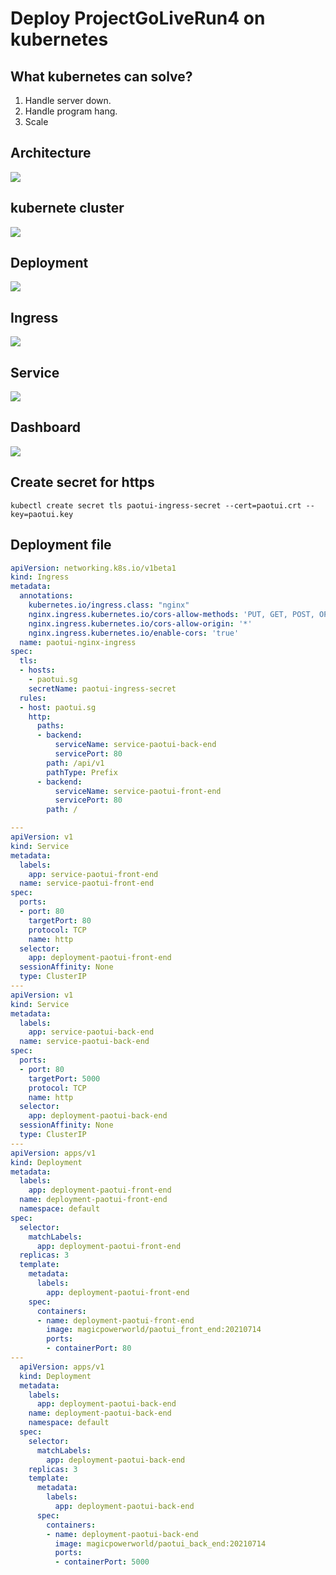 # Deploy ProjectGoLiveRun4 on kubernetes
## What kubernetes can solve?
1. Handle server down.
2. Handle program hang.
3. Scale
## Architecture
![](https://i.imgur.com/PMP2vT8.png)
## kubernete cluster
![](https://i.imgur.com/Z9GJfmE.png)
## Deployment
![](https://i.imgur.com/rWwiAEF.png)
## Ingress
![](https://i.imgur.com/ooz23FM.png)
## Service
![](https://i.imgur.com/FlJ4xgY.png)
## Dashboard
![](https://i.imgur.com/2sP1kQX.png)
## Create secret for https
```shell=
kubectl create secret tls paotui-ingress-secret --cert=paotui.crt --key=paotui.key
```
## Deployment file
```yaml
apiVersion: networking.k8s.io/v1beta1 
kind: Ingress
metadata:
  annotations:
    kubernetes.io/ingress.class: "nginx"
    nginx.ingress.kubernetes.io/cors-allow-methods: 'PUT, GET, POST, OPTIONS'
    nginx.ingress.kubernetes.io/cors-allow-origin: '*'
    nginx.ingress.kubernetes.io/enable-cors: 'true'
  name: paotui-nginx-ingress
spec:
  tls:
  - hosts:
    - paotui.sg
    secretName: paotui-ingress-secret
  rules:
  - host: paotui.sg
    http:
      paths:
      - backend:
          serviceName: service-paotui-back-end
          servicePort: 80
        path: /api/v1
        pathType: Prefix
      - backend:
          serviceName: service-paotui-front-end
          servicePort: 80
        path: /

---
apiVersion: v1
kind: Service
metadata:
  labels:
    app: service-paotui-front-end
  name: service-paotui-front-end
spec:
  ports:
  - port: 80
    targetPort: 80
    protocol: TCP
    name: http
  selector:
    app: deployment-paotui-front-end
  sessionAffinity: None
  type: ClusterIP
---
apiVersion: v1
kind: Service
metadata:
  labels:
    app: service-paotui-back-end
  name: service-paotui-back-end
spec:
  ports:
  - port: 80
    targetPort: 5000
    protocol: TCP
    name: http
  selector:
    app: deployment-paotui-back-end
  sessionAffinity: None
  type: ClusterIP
---
apiVersion: apps/v1
kind: Deployment
metadata:
  labels:
    app: deployment-paotui-front-end
  name: deployment-paotui-front-end
  namespace: default
spec:
  selector:
    matchLabels:
      app: deployment-paotui-front-end
  replicas: 3
  template:
    metadata:
      labels:
        app: deployment-paotui-front-end
    spec:
      containers:
      - name: deployment-paotui-front-end
        image: magicpowerworld/paotui_front_end:20210714
        ports:
        - containerPort: 80
---
  apiVersion: apps/v1
  kind: Deployment
  metadata:
    labels:
      app: deployment-paotui-back-end
    name: deployment-paotui-back-end
    namespace: default
  spec:
    selector:
      matchLabels:
        app: deployment-paotui-back-end
    replicas: 3
    template:
      metadata:
        labels:
          app: deployment-paotui-back-end
      spec:
        containers:
        - name: deployment-paotui-back-end
          image: magicpowerworld/paotui_back_end:20210714
          ports:
          - containerPort: 5000

```



